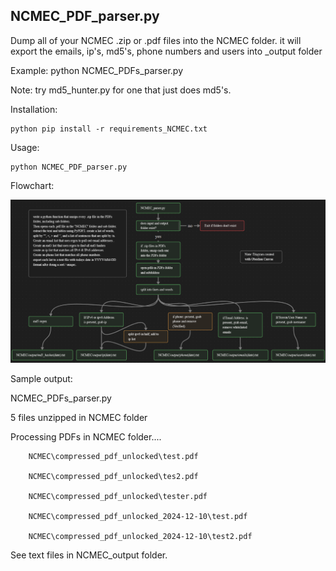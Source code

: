 
## NCMEC_PDF_parser.py 

Dump all of your NCMEC .zip or .pdf files into the NCMEC folder.
it will export the emails, ip's, md5's, phone numbers and users into _output folder

Example:
    python NCMEC_PDFs_parser.py

Note:
	try md5_hunter.py for one that just does md5's.


Installation:
```
python pip install -r requirements_NCMEC.txt
```

Usage:


```
python NCMEC_PDF_parser.py
```


Flowchart:
	
![sample output](images/NCMEC_flowchart.png)



Sample output: 

NCMEC_PDFs_parser.py

5 files unzipped in NCMEC folder

Processing PDFs in NCMEC folder....

        NCMEC\compressed_pdf_unlocked\test.pdf

        NCMEC\compressed_pdf_unlocked\tes2.pdf

        NCMEC\compressed_pdf_unlocked\tester.pdf

        NCMEC\compressed_pdf_unlocked_2024-12-10\test.pdf

        NCMEC\compressed_pdf_unlocked_2024-12-10\test2.pdf

See text files in NCMEC\_output folder.
